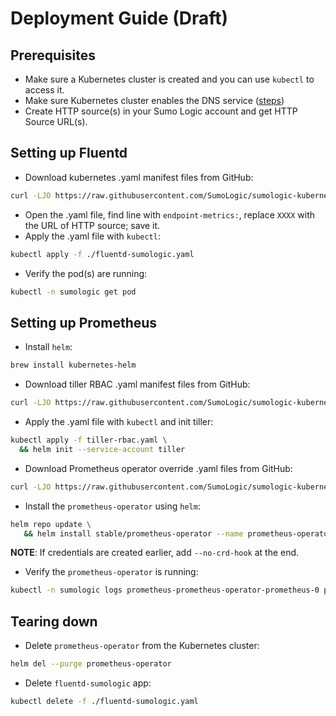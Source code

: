 # Deployment Guide (Draft)

## Prerequisites

* Make sure a Kubernetes cluster is created and you can use `kubectl` to access it.
* Make sure Kubernetes cluster enables the DNS service ([steps](https://kubernetes.io/docs/concepts/services-networking/connect-applications-service/#dns))
* Create HTTP source(s) in your Sumo Logic account and get HTTP Source URL(s).

## Setting up Fluentd

* Download kubernetes .yaml manifest files from GitHub:

```sh
curl -LJO https://raw.githubusercontent.com/SumoLogic/sumologic-kubernetes-collection/master/deploy/kubernetes/fluentd-sumologic.yaml
```

* Open the .yaml file, find line with `endpoint-metrics:`, replace `XXXX` with the URL of HTTP source; save it.
* Apply the .yaml file with `kubectl`:

```sh
kubectl apply -f ./fluentd-sumologic.yaml
```

* Verify the pod(s) are running:

```sh
kubectl -n sumologic get pod
```

## Setting up Prometheus

* Install `helm`:

```sh
brew install kubernetes-helm
```

* Download tiller RBAC .yaml manifest files from GitHub:

```sh
curl -LJO https://raw.githubusercontent.com/SumoLogic/sumologic-kubernetes-collection/master/deploy/helm/tiller-rbac.yaml
```

* Apply the .yaml file with `kubectl` and init tiller:

```sh
kubectl apply -f tiller-rbac.yaml \
  && helm init --service-account tiller
```

* Download Prometheus operator override .yaml files from GitHub:

```sh
curl -LJO https://raw.githubusercontent.com/SumoLogic/sumologic-kubernetes-collection/master/deploy/helm/overrides.yaml
```

* Install the `prometheus-operator` using `helm`:

```sh
helm repo update \
   && helm install stable/prometheus-operator --name prometheus-operator --namespace sumologic -f overrides.yaml
```

__NOTE__: If credentials are created earlier, add `--no-crd-hook` at the end.

* Verify the `prometheus-operator` is running:

```sh
kubectl -n sumologic logs prometheus-prometheus-operator-prometheus-0 prometheus -f
```

## Tearing down

* Delete `prometheus-operator` from the Kubernetes cluster:

```sh
helm del --purge prometheus-operator
```

* Delete `fluentd-sumologic` app:

```sh
kubectl delete -f ./fluentd-sumologic.yaml
```
